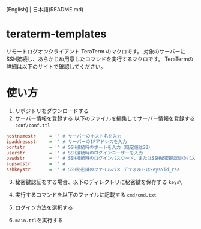 [English] | 日本語(README.md)

# teraterm-templates

リモートログオンクライアント TeraTerm のマクロです。
対象のサーバーにSSH接続し、あらかじめ用意したコマンドを実行するマクロです。
TeraTermの詳細は以下のサイトで確認してください。

# 使い方

1. リポジトリをダウンロードする
2. サーバー情報を登録する
以下のファイルを編集してサーバー情報を登録する
`conf/conf.ttl`

```ini
hostnamestr     = '' # サーバーのホスト名を入力
ipaddressstr    = '' # サーバーのIPアドレスを入力 
portstr         = '' # SSH接続時のポートを入力（既定値は22）
userstr         = '' # SSH接続時のログインユーザーを入力
pswdstr         = '' # SSH接続時のログインパスワード、またはSSH秘密鍵認証のパスコードを入力（不要な場合は入力しない）
supswdstr       = '' # 
sshkeystr       = '' # SSH秘密鍵のファイルパス デフォルトはkeys\id_rsa
```

3. 秘密鍵認証をする場合、以下のディレクトリに秘密鍵を保存する
`keys\`

4. 実行するコマンドを以下のファイルに記載する
`cmd/cmd.txt`

5. ログイン方法を選択する
6. `main.ttl`を実行する
